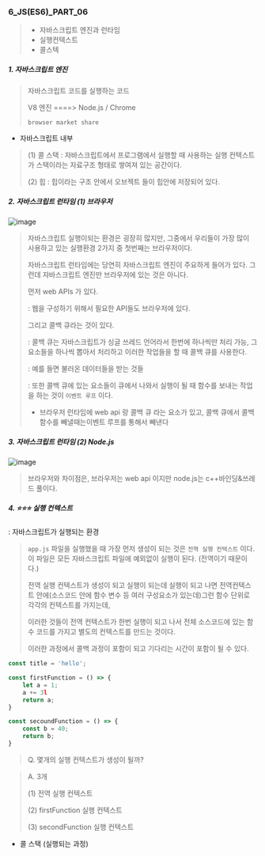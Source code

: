 ### 6_JS(ES6)_PART_06

> * 자바스크립트 엔진과 런타임
> * 실행컨텍스트 
> * 콜스텍 



##### 1. 자바스크립트 엔진 

> 자바스크립트 코드를 실행하는 코드 
>
> V8 엔진 ====> Node.js / Chrome
>
> `browser market share` 

* 자바스크립트 내부 

> (1) 콜 스택 : 자바스크립트에서 프로그램에서 실행할 때 사용하는 실행 컨텍스트가 스택이라는 자료구조 형태로 쌓여져 있는 공간이다. 
>
> (2) 힙 : 힙이라는 구조 안에서 오브젝트 들이 힙안에 저장되어 있다. 



##### 2. 자바스크립트 런타임 (1) 브라우저 

![image](https://github.com/oiosu/SC-HALF-FE/assets/99783474/183b3d4b-399f-43c9-abe9-6bd4ab054432)


> 자바스크립트 실행이되는 환경은 굉장히 많지만, 그중에서 우리들이 가장 많이 사용하고 있는 실행환경 2가지 중 첫번째는 브라우저이다. 
>
> 자바스크립트 런타임에는 당연히 자바스크립트 엔진이 주요하게 들어가 있다. 그런데 자바스크립트 엔진만 브라우저에 있는 것은 아니다. 
>
> 먼저 web APIs 가 있다. 
>
> : 웹을 구성하기 위해서 필요한 API들도 브라우저에 있다. 
>
> 그리고 콜백 큐라는 것이 있다. 
>
> : 콜백 큐는 자바스크립트가 싱글 쓰레드 언어라서 한번에 하나씩만 처리 가능, 그 요소들을 하나씩 뽑아서 처리하고 이러한 작업들을 할 때 콜백 큐를 사용한다. 
>
> : 예를 들면 불러온 데이터들을 받는 것들
>
> : 또한 콜백 큐에 있는 요소들이 큐에서 나와서 실행이 될 때 함수를 보내는 작업을 하는 것이 `이벤트 루프` 이다. 
>
> * 브라우저 런타임에 web api 랑 콜백 큐 라는 요소가 있고, 콜백 큐에서 콜백 함수를 빼낼때는이벤트 루프를 통해서 빼낸다   



##### 3. 자바스크립트 런타임 (2) Node.js

![image](https://github.com/oiosu/SC-HALF-FE/assets/99783474/2b1a8dda-a98e-443f-bd79-928b022a3cde)


> 브라우저와 차이점은, 브라우저는 web api 이지만 node.js는 c++바인딩&쓰레드 풀이다. 



##### 4. ⭐⭐⭐ 실행 컨텍스트 

: 자바스크립트가 실행되는 환경 

> `app.js` 파일을 실행했을 때 가장 먼저 생성이 되는 것은 `전역 실행 컨텍스트` 이다.  이 파일은 모든 자바스크립트 파일에 예외없이 실행이 된다. (전역이기 때문이다.)
>
> 전역 실행 컨텍스트가 생성이 되고 실행이 되는데 실행이 되고 나면 전역컨텍스트 안에(소스코드 안에 함수 변수 등 여러 구성요소가 있는데)그런 함수 단위로 각각의 컨텍스트를 가지는데, 
>
> 이러한 것들이 전역 컨텍스트가 한번 실행이 되고 나서 전체 소스코드에 있는 함수 코드를 가지고 별도의 컨텍스트를 만드는 것이다. 
>
> 이러한 과정에서 콜백 과정이 포함이 되고 기다리는 시간이 포함이 될 수 있다. 



```javascript
const title = 'hello';

const firstFunction = () => {
    let a = 1;
    a += 3l
    return a;
}

const secoundFunction = () => {
    const b = 40;
    return b;
}
```

> Q. 몇개의 실행 컨텍스트가 생성이 될까?

> A. 3개 
>
> (1) 전역 실행 컨텍스트 
>
> (2) firstFunction  실행 컨텍스트 
>
> (3) secondFunction 실행 컨텍스트 



* 콜 스택 (실행되는 과정)

